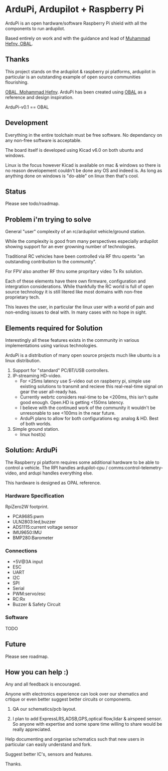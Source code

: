 ﻿# ArduPi, Ardupilot + Raspberry Pi

ArduPi is an open hardware/software Raspberry Pi shield with all the components to run ardupilot.

Based entirely on work and with the guidance and lead of [Muhammad Hefny, OBAL](https://github.com/HefnySco/OBAL "Muhammad Hefny, OBAL").

## Thanks

This project stands on the ardupilot & raspberry pi platforms, ardupilot in particular is an outstanding example of open source communities flourishing.

[OBAL, Mohammad Hefny](https://github.com/HefnySco/OBAL "OBAL, Mohammad Hefny"). ArduPi has been created using [OBAL](https://github.com/HefnySco/OBAL "OBAL") as a reference and design inspiration.

ArduPi-v0.1 == OBAL


## Development

Everything in the entire toolchain must be free software. No dependancy on any non-free software is acceptable.

The board itself is developed using Kicad v6.0 on both ubuntu and windows.

Linux is the focus however Kicad is available on mac & windows so there is no reason developement couldn't be done any OS and indeed is. As long as anything done on windows is "do-able" on linux then that's cool.


## Status

Please see todo/roadmap.

## Problem i'm trying to solve

General "user" complexity of an rc/ardupilot vehicle/ground station.

While the complexity is good from many perspectives especially ardupilot showing support for an ever growning number 
of technologies.

Traditional RC vehicles have been controlled via RF thru opentx "an outstanding contribution to the community".

For FPV also another RF thru some propritary video Tx Rx solution.

Each of these elements have there own firmware, configuration and intergration considerations. While thankfully the RC world is
full of open source technology it is still litered like most domains with non-free proprietary tech.

This leaves the user, in particular the linux user with a world of pain and non-ending issues to deal with. In many cases with
no hope in sight.


## Elements required for Solution
Interestingly all these features exists in the community in various implementations using various technologies.

ArduPi is a distribution of many open source projects much like ubuntu is a linux distribution.

1. Support for "standard" PC/BT/USB controllers.
2. IP-streaming HD-video.
	- For <25ms latency use S-video out on raspberry pi, simple use existing solutions to transmit and recieve this real-real-time
		signal on gear the user all-ready has.
	- Currently webrtc considers real-time to be <200ms, this isn't quite good enough. Open.HD is getting <150ms latency.
	- I believe with the continued work of the community it wouldn't be unresonable to see <100ms in the near future.
	- ArduPi plans to allow for both configurations eg: analog & HD. Best of both worlds.
3. Simple ground station.
	- linux host(s)


## Solution: ArduPi
The Raspberry pi platform requires some additional hardware to be able to control a vehicle.
The RPI handles ardupilot-cpu / comms:control-telemetry-video, and ardupi handles everything else.

This hardware is designed as OPAL reference.


### Hardware Specification

RpiZero2W footprint.
- PCA9685:pwm
- ULN2803:led,buzzer
- ADS1115:current voltage sensor
- IMU9650:IMU
- BMP280:Barometer

### Connections
- +5V@3A input
- ESC
- UART
- I2C
- SPI
- Serial
- PWM:servo/esc
- RC:Rx
- Buzzer & Safety Circuit

### Software
TODO

## Future
Please see roadmap.

## How you can help :)

Any and all feedback is encouraged.

Anyone with electronics experience can look over our shematics and crtique or even better suggest better circuits or components.

1. QA our schematics/pcb layout.

2. I plan to add ExpressLRS,ADSB,GPS,optical flow,lidar & airspeed sensor. So anyone with expertise and some spare time willing to
share would be really appreciated.

Help documenting and organise schematics such that new users in particular can easily understand and fork.

Suggest better IC's, sensors and features.

Thanks.

